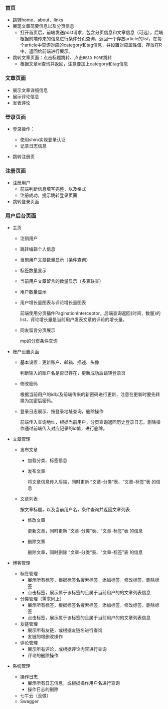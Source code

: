 ### 首页

+ 跳转home、about、links
+ 展现文章简要信息以及分页信息
  + 打开首页后，前端发送post请求，包含分页信息和文章信息（可选），后端根据前端传来的信息进行条件分页查询，返回一个存放article的list，在每个article中查询对应的category和tag信息，并设置对应属性值，存放在R中，返回给前端进行展示。
+ 跳转文章页面：点击标题跳转、点击`READ MORE`跳转
  + 根据文章id查询并返回，注意要加上category和tag信息

### 文章页面

+ 展示文章详细信息
+ 展示评论信息
+ 发表评论

### 登录页面

+ 登录操作：
  + 使用shiro实现登录认证
  + 记录日志信息

+ 跳转注册页

### 注册页面

+ 注册用户
  + 前端判断信息填写完整，以及格式
  + 注册成功，提示跳转登录页面
+ 跳转登录页面

### 用户后台页面

+ 主页

  + 注销用户
  
  + 跳转编辑个人信息
  
  + 当前用户文章数量显示（条件查询）
  
  + 标签数量显示
  
  + 当前用户文章留言的数量显示（多表联查）
  
  + 用户数量显示
  
  + 用户增长量图表与评论增长量图表
  
    前端使用分页插件PaginationInterceptor，后端查询返回{时间，数量}的list，评论增长量是当前用户发表文章的评论的增长量。
  
  + 网友留言分页展示
  
    mp的分页条件查询

+ 账户设置页面

  + 基本设置：更新账户、邮箱、描述、头像

    判断输入的账户名是否已存在，更新成功后跳转登录页

  + 修改密码

    根据当前用户的id以及前端传来的新密码进行更新，注意在更新时要先转换为加密后密码。

  + 登录日志展示、按登录地址查询，删除操作

    前端传入查询地址，根据当前用户，分页查询返回历史登录日志。删除操作通过前端传入对应记录的id值，进行删除。

+ 文章管理

  + 发布文章

    + 加载分类、标签信息

    + 发布文章

      将文章信息传入后端，同时更新 ”文章-分类“表、“文章-标签”表 的信息

  + 文章列表

    按文章标题，以及当前用户名，条件查询并返回文章列表

    + 修改文章

      更新文章，同时更新 ”文章-分类“表、“文章-标签”表 的信息

    + 删除文章

      删除文章，同时删除 ”文章-分类“表、“文章-标签”表 的信息
  
+ 博客管理

  + 标签管理
    + 展示所有标签，根据标签名搜索标签，添加标签，修改标签，删除标签
    + 点击标签，展示属于该标签的且属于当前用户的的文章列表信息
  + 分类管理（需求同上）
    + 展示所有标签，根据标签名搜索标签，添加标签，修改标签，删除标签
    + 点击标签，展示属于该标签的且属于当前用户的的文章列表信息
  + 友链管理
    + 展示所有友链，或根据友链名进行查询
    + 友链的增删改操作
  + 评论管理
    + 展示所有评论，或根据评论内容进行查询
    + 评论的删除操作

+ 系统管理

  + 操作日志
    + 展示所有日志信息，或根据操作用户名进行查询
    + 操作日志的删除
  + 七牛云（没做）
  + Swagger